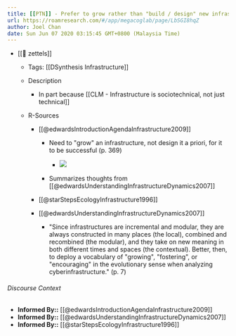 ```yaml
---
title: [[PTN]] - Prefer to grow rather than "build / design" new infrastructures a priori
url: https://roamresearch.com/#/app/megacoglab/page/LbSGI8hqZ
author: Joel Chan
date: Sun Jun 07 2020 03:15:45 GMT+0800 (Malaysia Time)
---
```


- [[🌲 zettels]]

    - Tags:  [[DSynthesis Infrastructure]]

    - Description

        - In part because [[CLM - Infrastructure is sociotechnical, not just technical]]

    - R-Sources

        - [[@edwardsIntroductionAgendaInfrastructure2009]]

            - Need to "grow" an infrastructure, not design it a priori, for it to be successful (p. 369)

                - ![](https://firebasestorage.googleapis.com/v0/b/firescript-577a2.appspot.com/o/imgs%2Fapp%2Fmegacoglab%2Fdz3DA2vwBu.png?alt=media&token=9ec1f4a7-eaa2-4d25-b296-6844498d2ea0)

            - Summarizes thoughts from [[@edwardsUnderstandingInfrastructureDynamics2007]]

        - [[@starStepsEcologyInfrastructure1996]]

        - [[@edwardsUnderstandingInfrastructureDynamics2007]]

            - "Since infrastructures are incremental and modular, they are always constructed in many places (the local), combined and recombined (the modular), and they take on new meaning in both different times and spaces (the contextual). Better, then, to deploy a vocabulary of "growing", "fostering", or "encouraging" in the evolutionary sense when analyzing cyberinfrastructure." (p. 7)

###### Discourse Context

- **Informed By::** [[@edwardsIntroductionAgendaInfrastructure2009]]
- **Informed By::** [[@edwardsUnderstandingInfrastructureDynamics2007]]
- **Informed By::** [[@starStepsEcologyInfrastructure1996]]
